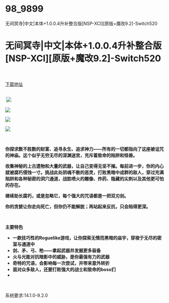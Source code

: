 # 98_9899
无间冥寺|中文|本体+1.0.0.4升补整合版[NSP-XCI][原版+魔改9.2]-Switch520
# 无间冥寺|中文|本体+1.0.0.4升补整合版[NSP-XCI][原版+魔改9.2]-Switch520
 <br/></br>
[下载地址](https://www.switch520.cc/article/9899 "下载地址")
<br/></br>

<p><strong>&nbsp;<img src="https://www.switch520.cc/muke_img/upload_art_editor_20210224-1_cfc935265cb3bc63cd6b423ddfb9a8a5.jpg"> </strong></p>
<p><strong><img src="https://www.switch520.cc/muke_img/upload_art_editor_20210224-1_6ec25869a7a76ef0f0b6f88ea693c190.jpg"></strong></p>
<p><strong><img src="https://www.switch520.cc/muke_img/upload_art_editor_20210224-1_b3c774e7470e4bf184bdac0ffe8a8272.jpg"></strong></p>
<p><strong><img src="https://www.switch520.cc/muke_img/upload_art_editor_20210224-1_da5b94263f00f48cb0ba4aed90024769.jpg"></strong></p>
<p><strong>&nbsp;</strong></p>
<p><strong>你探求数不胜数的财富、追寻永生、追求神力——所有的一切都指向了这座被诅咒的神庙。这个似乎无穷无尽的深渊迷宫，充斥着致命的陷阱和怪兽。</strong></p>
<p><strong>收集神秘的上古遗物和大量的武器，让自己变得无坚不摧。每前进一步，你的内心就被腐朽侵蚀一寸。挑战此处阴魂不散的恶灵，打败黑暗中成群的敌人，穿过充满陷阱和各种秘密的洞穴通道，战胜喷火的雕像、炸药、隐藏的尖刺以及其他更可怕的存在。</strong></p>
<p><strong>继续助长腐朽，或是忽略它，每个强大的咒语都是一把双刃剑。</strong></p>
<p><strong>你的贪婪让你走向死亡，但你仍不能解脱；再站起来反抗，只会陷得更深。</strong></p>
<p>&nbsp;</p>
<p><strong>主要特色</strong></p>
<ul class="bb_ul">
<li><strong>一款技巧性的Roguelike游戏，让你探索无情而黑暗的庙宇，穿梭于无尽的密室与通道中</strong></li>
<li><strong>剑、矛、弓、枪——拿起武器并发掘更多装备</strong></li>
<li><strong>火与光能对抗暗影中的威胁，是你最强有力的武器</strong></li>
<li><strong>奇特的咒语，会影响每一次尝试，并带来意外转折</strong></li>
<li><strong>面对众多敌人，还要打败强大的战士和致命的boss们</strong></li>
<li></li>
</ul>
<p>&nbsp;</p>
<p>系统要求:14.1.0-9.2.0</p>



